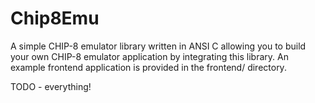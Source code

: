 # Chip8Emu

A simple CHIP-8 emulator library written in ANSI C allowing you to build your own CHIP-8 emulator application by integrating this library. An example frontend application is provided in the frontend/ directory.

TODO - everything!